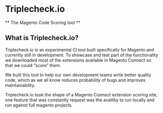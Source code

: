 # Triplecheck.io
** The Magento Code Scoring tool **

## What is Triplecheck.io?

Triplecheck.io is an experimental CI tool built specifically for Magento and currently still in
development. To showcase and test part of the functionality we downloaded most of the
extensions available in Magento Connect so that we could “score” them.  

We built this tool to help our own development teams write better quality code, which as we all
know reduces probability of bugs and improves maintainability.

Triplecheck.io took the shape of a Magento Connect extension scoring site, one feature that was
constantly request was the availiby to run locally and run against full magento projects.


